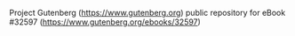 Project Gutenberg (https://www.gutenberg.org) public repository for eBook #32597 (https://www.gutenberg.org/ebooks/32597)
